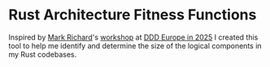 # Rust Architecture Fitness Functions

Inspired by [Mark Richard](https://developertoarchitect.com/mark-richards.html)'s [workshop](https://2025.dddeurope.com/program/architecture-the-hard-parts/) at [DDD Europe in 2025](https://2025.dddeurope.com/) I created this tool to help me identify and determine the size of the logical components in my Rust codebases.
